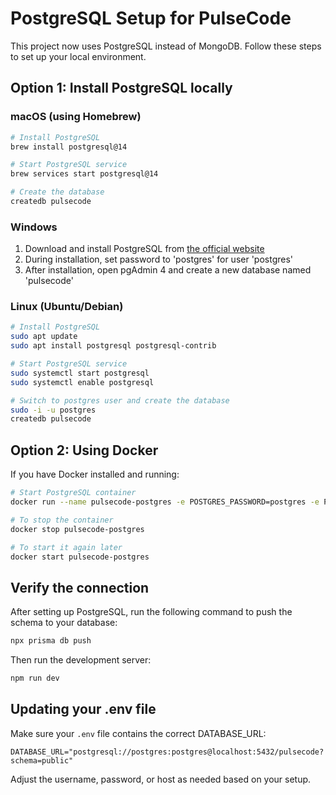 # PostgreSQL Setup for PulseCode

This project now uses PostgreSQL instead of MongoDB. Follow these steps to set up your local environment.

## Option 1: Install PostgreSQL locally

### macOS (using Homebrew)
```bash
# Install PostgreSQL
brew install postgresql@14

# Start PostgreSQL service
brew services start postgresql@14

# Create the database
createdb pulsecode
```

### Windows
1. Download and install PostgreSQL from [the official website](https://www.postgresql.org/download/windows/)
2. During installation, set password to 'postgres' for user 'postgres'
3. After installation, open pgAdmin 4 and create a new database named 'pulsecode'

### Linux (Ubuntu/Debian)
```bash
# Install PostgreSQL
sudo apt update
sudo apt install postgresql postgresql-contrib

# Start PostgreSQL service
sudo systemctl start postgresql
sudo systemctl enable postgresql

# Switch to postgres user and create the database
sudo -i -u postgres
createdb pulsecode
```

## Option 2: Using Docker

If you have Docker installed and running:

```bash
# Start PostgreSQL container
docker run --name pulsecode-postgres -e POSTGRES_PASSWORD=postgres -e POSTGRES_USER=postgres -e POSTGRES_DB=pulsecode -p 5432:5432 -d postgres:14

# To stop the container
docker stop pulsecode-postgres

# To start it again later
docker start pulsecode-postgres
```

## Verify the connection

After setting up PostgreSQL, run the following command to push the schema to your database:

```bash
npx prisma db push
```

Then run the development server:

```bash
npm run dev
```

## Updating your .env file

Make sure your `.env` file contains the correct DATABASE_URL:

```
DATABASE_URL="postgresql://postgres:postgres@localhost:5432/pulsecode?schema=public"
```

Adjust the username, password, or host as needed based on your setup. 